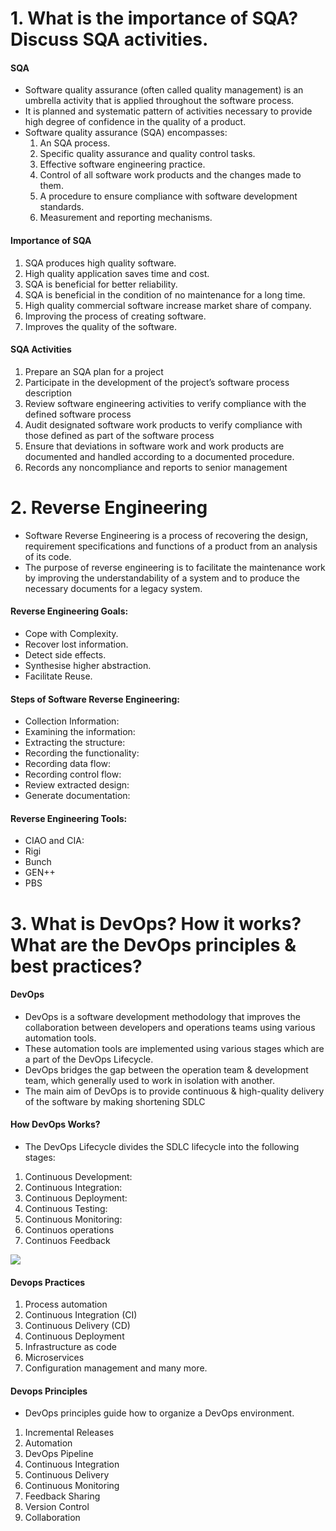 # 1. What is the importance of SQA? Discuss SQA activities.

#### SQA

- Software quality assurance (often called quality management) is an umbrella activity that is applied throughout the software process.
- It is planned and systematic pattern of activities necessary to provide high degree of confidence in the quality of a product.
- Software quality assurance (SQA) encompasses:
  1. An SQA process.
  2. Specific quality assurance and quality control tasks.
  3. Effective software engineering practice.
  4. Control of all software work products and the changes made to them.
  5. A procedure to ensure compliance with software development standards.
  6. Measurement and reporting mechanisms.


#### Importance of SQA

1. SQA produces high quality software. 
2. High quality application saves time and cost. 
3. SQA is beneficial for better reliability. 
4. SQA is beneficial in the condition of no maintenance for a long time. 
5. High quality commercial software increase market share of company. 
6. Improving the process of creating software. 
7. Improves the quality of the software. 

#### SQA Activities

1. Prepare an SQA plan for a project
2. Participate in the development of the project’s software process description
3. Review software engineering activities to verify compliance with the defined software process
4. Audit designated software work products to verify compliance with those defined as part of the software process
5. Ensure that deviations in software work and work products are documented and handled according to a documented procedure.
6. Records any noncompliance and reports to senior management

# 2. Reverse Engineering

- Software Reverse Engineering is a process of recovering the design, requirement specifications and functions of a product from an analysis of its code.
- The purpose of reverse engineering is to facilitate the maintenance work by improving the understandability of a system and to produce the necessary documents for a legacy system. 

#### Reverse Engineering Goals: 

- Cope with Complexity.
- Recover lost information.
- Detect side effects.
- Synthesise higher abstraction.
- Facilitate Reuse.

#### Steps of Software Reverse Engineering: 

- Collection Information: 
- Examining the information: 
- Extracting the structure: 
- Recording the functionality: 
- Recording data flow: 
- Recording control flow: 
- Review extracted design: 
- Generate documentation: 
 
#### Reverse Engineering Tools:

- CIAO and CIA: 
- Rigi
- Bunch
- GEN++
- PBS

# 3. What is DevOps? How it works? What are the DevOps principles & best practices?

#### DevOps

- DevOps is a software development methodology that improves the collaboration between developers and operations teams using various automation tools.
- These automation tools are implemented using various stages which are a part of the DevOps Lifecycle.
- DevOps bridges the gap between the operation team & development team, which generally used to work in isolation with another.
- The main aim of DevOps is to provide continuous & high-quality delivery of the software by making shortening SDLC

#### How DevOps Works?

- The DevOps Lifecycle divides the SDLC lifecycle into the following stages:
1. Continuous Development:
2. Continuous Integration:
3. Continuous Deployment:
4. Continuous Testing:
5. Continuous Monitoring:
6. Continuos operations
7. Continuos Feedback

<img src="https://media.geeksforgeeks.org/wp-content/uploads/20220103162635/11.PNG">

#### Devops Practices

1. Process automation
2. Continuous Integration (CI)
3. Continuous Delivery (CD)
4. Continuous Deployment
5. Infrastructure as code
6. Microservices
7. Configuration management and many more.

#### Devops Principles

- DevOps principles guide how to organize a DevOps environment.

1. Incremental Releases
2. Automation
3. DevOps Pipeline
4. Continuous Integration
5. Continuous Delivery
6. Continuous Monitoring
7. Feedback Sharing
8. Version Control
9. Collaboration











